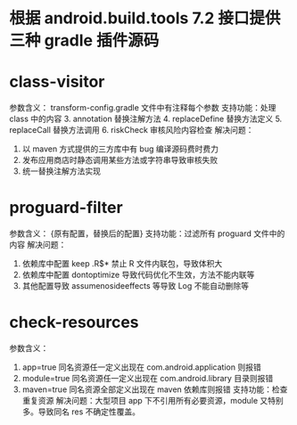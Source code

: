 根据 android.build.tools 7.2 接口提供三种 gradle 插件源码
=============

# class-visitor 
参数含义： transform-config.gradle 文件中有注释每个参数
支持功能：处理 class 中的内容
   3. annotation 替换注解方法
   4. replaceDefine 替换方法定义
   5. replaceCall 替换方法调用
   6. riskCheck 审核风险内容检查
解决问题：
   1. 以 maven 方式提供的三方库中有 bug 编译源码费时费力
   2. 发布应用商店时静态调用某些方法或字符串导致审核失败
   3. 统一替换注解方法实现   

# proguard-filter
参数含义： {原有配置，替换后的配置}
支持功能：过滤所有 proguard 文件中的内容
解决问题：
   1. 依赖库中配置 keep .R$* 禁止 R 文件内联包，导致体积大
   2. 依赖库中配置 dontoptimize 导致代码优化不生效，方法不能内联等
   3. 其他配置导致 assumenosideeffects 等导致 Log 不能自动删除等

# check-resources
参数含义：
   1. app=true 同名资源任一定义出现在 com.android.application 则报错
   2. module=true 同名资源任一定义出现在 com.android.library 目录则报错
   3. maven=true 同名资源全部定义出现在 maven 依赖库则报错
支持功能：检查重复资源
解决问题：大型项目 app 下不引用所有必要资源，module 又特别多。导致同名 res 不确定性覆盖。
